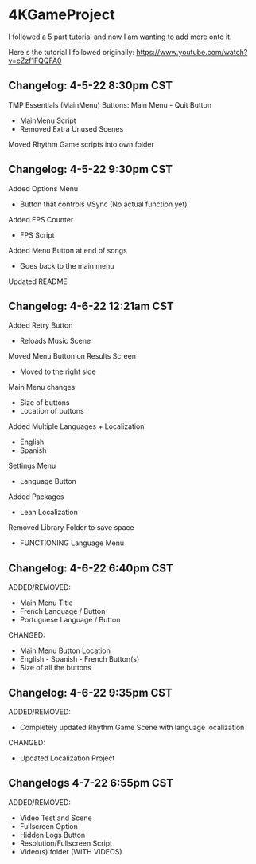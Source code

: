 # 4KGameProject

I followed a 5 part tutorial and now I am wanting to add more onto it.

Here's the tutorial I followed originally:
https://www.youtube.com/watch?v=cZzf1FQQFA0

## **Changelog: 4-5-22 8:30pm CST**
TMP Essentials (MainMenu)
Buttons: Main Menu - Quit Button

- MainMenu Script
- Removed Extra Unused Scenes

Moved Rhythm Game scripts into own folder


## **Changelog: 4-5-22 9:30pm CST**
Added Options Menu
- Button that controls VSync (No actual function yet)

Added FPS Counter
- FPS Script

Added Menu Button at end of songs
- Goes back to the main menu

Updated README


## **Changelog: 4-6-22 12:21am CST**
Added Retry Button
- Reloads Music Scene

Moved Menu Button on Results Screen
- Moved to the right side

Main Menu changes
- Size of buttons
- Location of buttons

Added Multiple Languages + Localization
- English
- Spanish

Settings Menu
- Language Button

Added Packages
- Lean Localization

Removed Library Folder to save space

+ FUNCTIONING Language Menu


## **Changelog: 4-6-22 6:40pm CST**
ADDED/REMOVED:
+ Main Menu Title
+ French Language / Button
+ Portuguese Language / Button

CHANGED:
+ Main Menu Button Location
+ English - Spanish - French Button(s)
+ Size of all the buttons

## **Changelog: 4-6-22 9:35pm CST**
ADDED/REMOVED:
+ Completely updated Rhythm Game Scene with language localization

CHANGED:
+ Updated Localization Project

## **Changelogs 4-7-22 6:55pm CST**
ADDED/REMOVED:
+ Video Test and Scene
+ Fullscreen Option
+ Hidden Logs Button
+ Resolution/Fullscreen Script
+ Video(s) folder (WITH VIDEOS)